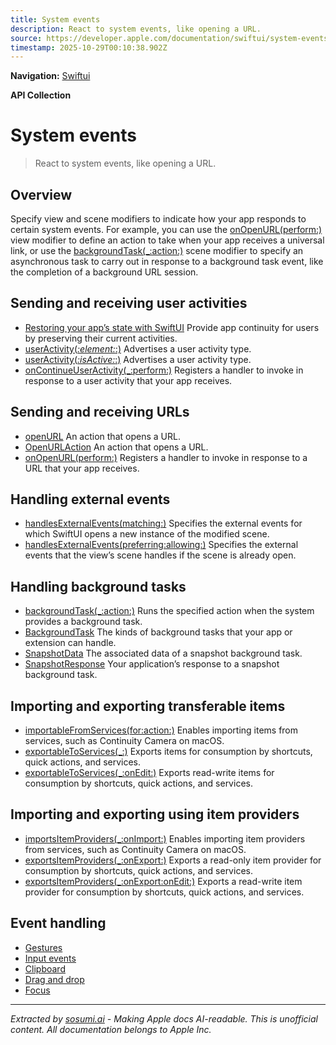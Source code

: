 ```yaml
---
title: System events
description: React to system events, like opening a URL.
source: https://developer.apple.com/documentation/swiftui/system-events
timestamp: 2025-10-29T00:10:38.902Z
---
```


**Navigation:** [Swiftui](/documentation/swiftui)

**API Collection**

# System events

> React to system events, like opening a URL.

## Overview

Specify view and scene modifiers to indicate how your app responds to certain system events. For example, you can use the [onOpenURL(perform:)](/documentation/swiftui/view/onopenurl(perform:)) view modifier to define an action to take when your app receives a universal link, or use the [backgroundTask(_:action:)](/documentation/swiftui/scene/backgroundtask(_:action:)) scene modifier to specify an asynchronous task to carry out in response to a background task event, like the completion of a background URL session.



## Sending and receiving user activities

- [Restoring your app’s state with SwiftUI](/documentation/swiftui/restoring-your-app-s-state-with-swiftui) Provide app continuity for users by preserving their current activities.
- [userActivity(_:element:_:)](/documentation/swiftui/view/useractivity(_:element:_:)) Advertises a user activity type.
- [userActivity(_:isActive:_:)](/documentation/swiftui/view/useractivity(_:isactive:_:)) Advertises a user activity type.
- [onContinueUserActivity(_:perform:)](/documentation/swiftui/view/oncontinueuseractivity(_:perform:)) Registers a handler to invoke in response to a user activity that your app receives.

## Sending and receiving URLs

- [openURL](/documentation/swiftui/environmentvalues/openurl) An action that opens a URL.
- [OpenURLAction](/documentation/swiftui/openurlaction) An action that opens a URL.
- [onOpenURL(perform:)](/documentation/swiftui/view/onopenurl(perform:)) Registers a handler to invoke in response to a URL that your app receives.

## Handling external events

- [handlesExternalEvents(matching:)](/documentation/swiftui/scene/handlesexternalevents(matching:)) Specifies the external events for which SwiftUI opens a new instance of the modified scene.
- [handlesExternalEvents(preferring:allowing:)](/documentation/swiftui/view/handlesexternalevents(preferring:allowing:)) Specifies the external events that the view’s scene handles if the scene is already open.

## Handling background tasks

- [backgroundTask(_:action:)](/documentation/swiftui/scene/backgroundtask(_:action:)) Runs the specified action when the system provides a background task.
- [BackgroundTask](/documentation/swiftui/backgroundtask) The kinds of background tasks that your app or extension can handle.
- [SnapshotData](/documentation/swiftui/snapshotdata) The associated data of a snapshot background task.
- [SnapshotResponse](/documentation/swiftui/snapshotresponse) Your application’s response to a snapshot background task.

## Importing and exporting transferable items

- [importableFromServices(for:action:)](/documentation/swiftui/view/importablefromservices(for:action:)) Enables importing items from services, such as Continuity Camera on macOS.
- [exportableToServices(_:)](/documentation/swiftui/view/exportabletoservices(_:)) Exports items for consumption by shortcuts, quick actions, and services.
- [exportableToServices(_:onEdit:)](/documentation/swiftui/view/exportabletoservices(_:onedit:)) Exports read-write items for consumption by shortcuts, quick actions, and services.

## Importing and exporting using item providers

- [importsItemProviders(_:onImport:)](/documentation/swiftui/view/importsitemproviders(_:onimport:)) Enables importing item providers from services, such as Continuity Camera on macOS.
- [exportsItemProviders(_:onExport:)](/documentation/swiftui/view/exportsitemproviders(_:onexport:)) Exports a read-only item provider for consumption by shortcuts, quick actions, and services.
- [exportsItemProviders(_:onExport:onEdit:)](/documentation/swiftui/view/exportsitemproviders(_:onexport:onedit:)) Exports a read-write item provider for consumption by shortcuts, quick actions, and services.

## Event handling

- [Gestures](/documentation/swiftui/gestures)
- [Input events](/documentation/swiftui/input-events)
- [Clipboard](/documentation/swiftui/clipboard)
- [Drag and drop](/documentation/swiftui/drag-and-drop)
- [Focus](/documentation/swiftui/focus)

---

*Extracted by [sosumi.ai](https://sosumi.ai) - Making Apple docs AI-readable.*
*This is unofficial content. All documentation belongs to Apple Inc.*
